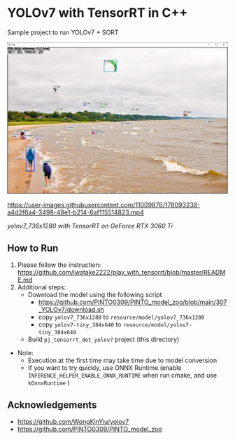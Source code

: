 # YOLOv7 with TensorRT in C++
Sample project to run YOLOv7 + SORT

![00_doc/demo.jpg](00_doc/demo.jpg)

https://user-images.githubusercontent.com/11009876/178093238-a4d2f6a4-3498-48e1-b214-6af115514823.mp4

*yolov7_736x1280 with TensorRT on GeForce RTX 3060 Ti*

## How to Run
1. Please follow the instruction: https://github.com/iwatake2222/play_with_tensorrt/blob/master/README.md
2. Additional steps:
    - Download the model using the following script
        - https://github.com/PINTO0309/PINTO_model_zoo/blob/main/307_YOLOv7/download.sh
        - copy `yolov7_736x1280` to `resource/model/yolov7_736x1280`
        - copy `yolov7-tiny_384x640` to `resource/model/yolov7-tiny_384x640`
    - Build  `pj_tensorrt_det_yolov7` project (this directory)

- Note:
    - Execution at the first time may take time due to model conversion
    - If you want to try quickly, use ONNX Runtime (enable `INFERENCE_HELPER_ENABLE_ONNX_RUNTIME` when run cmake, and use `kOnnxRuntime` )

## Acknowledgements
- https://github.com/WongKinYiu/yolov7
- https://github.com/PINTO0309/PINTO_model_zoo
